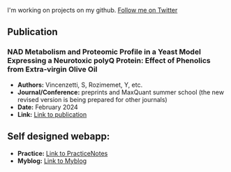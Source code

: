 I'm working on projects on my github. 
[Follow me on Twitter](https://x.com/Yusufrozimemet)

## Publication
### NAD Metabolism and Proteomic Profile in a Yeast Model Expressing a Neurotoxic polyQ Protein: Effect of Phenolics from Extra-virgin Olive Oil
- **Authors:** Vincenzetti, S, Rozimemet, Y, etc.
- **Journal/Conference:** preprints and MaxQuant summer school (the new revised version is being prepared for other journals)
- **Date:** February 2024
- **Link:** [Link to publication](https://www.preprints.org/manuscript/202402.1499/v1)

## Self designed webapp:
- **Practice:** [Link to PracticeNotes](practicenl.onrender.com)
- **Myblog:** [Link to Myblog](https://myblog-cctp.onrender.com/)



